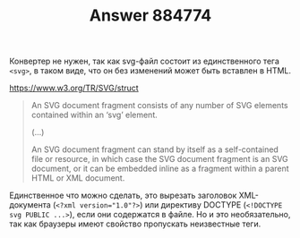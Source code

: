 ﻿---
title: "Answer 884774"
se.owner.user_id: 240512
se.owner.display_name: "MSDN.WhiteKnight"
se.owner.link: "https://ru.stackoverflow.com/users/240512/msdn-whiteknight"
se.answer_id: 884774
se.question_id: 570284
se.post_type: answer
se.score: 1
se.is_accepted: False
---
<p>Конвертер не нужен, так как svg-файл состоит из единственного тега <code>&lt;svg&gt;</code>, в таком виде, что он без изменений может быть вставлен в HTML.</p>

<p><a href="https://www.w3.org/TR/SVG/struct" rel="nofollow noreferrer">https://www.w3.org/TR/SVG/struct</a></p>

<blockquote>
  <p>An SVG document fragment consists of any number of SVG elements contained within an ‘svg’ element.</p>
  
  <p>(...)</p>
  
  <p>An SVG document fragment can stand by itself as a self-contained file or resource, in which case the SVG document fragment is an SVG document, or it can be embedded inline as a fragment within a parent HTML or XML document.</p>
</blockquote>

<p>Единственное что можно сделать, это вырезать заголовок XML-документа (<code>&lt;?xml version="1.0"?&gt;</code>) или директиву DOCTYPE (<code>&lt;!DOCTYPE svg PUBLIC ...&gt;</code>), если они содержатся в файле. Но и это необязательно, так как браузеры имеют свойство пропускать неизвестные теги.</p>
